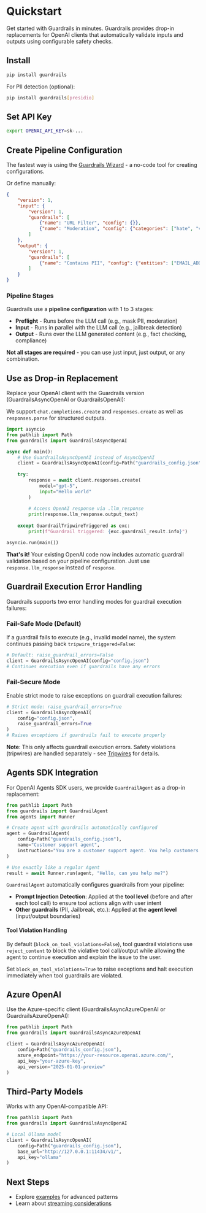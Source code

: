 # Quickstart

Get started with Guardrails in minutes. Guardrails provides drop-in replacements for OpenAI clients that automatically validate inputs and outputs using configurable safety checks.

## Install

```bash
pip install guardrails
```

For PII detection (optional):
```bash
pip install guardrails[presidio]
```

## Set API Key

```bash
export OPENAI_API_KEY=sk-...
```

## Create Pipeline Configuration

The fastest way is using the [Guardrails Wizard](https://platform.openai.com/guardrails) - a no-code tool for creating configurations.

Or define manually:

```json
{
    "version": 1,
    "input": {
        "version": 1,
        "guardrails": [
            {"name": "URL Filter", "config": {}},
            {"name": "Moderation", "config": {"categories": ["hate", "violence"]}}
        ]
    },
    "output": {
        "version": 1,
        "guardrails": [
            {"name": "Contains PII", "config": {"entities": ["EMAIL_ADDRESS", "PHONE_NUMBER"]}}
        ]
    }
}
```

### Pipeline Stages

Guardrails use a **pipeline configuration** with 1 to 3 stages:

- **Preflight** - Runs before the LLM call (e.g., mask PII, moderation)
- **Input** - Runs in parallel with the LLM call (e.g., jailbreak detection)
- **Output** - Runs over the LLM generated content (e.g., fact checking, compliance)

**Not all stages are required** - you can use just input, just output, or any combination.

## Use as Drop-in Replacement

Replace your OpenAI client with the Guardrails version (GuardrailsAsyncOpenAI or GuardrailsOpenAI):

We support `chat.completions.create` and `responses.create` as well as `responses.parse` for structured outputs.

```python
import asyncio
from pathlib import Path
from guardrails import GuardrailsAsyncOpenAI

async def main():
    # Use GuardrailsAsyncOpenAI instead of AsyncOpenAI
    client = GuardrailsAsyncOpenAI(config=Path("guardrails_config.json"))
    
    try:
        response = await client.responses.create(
            model="gpt-5",
            input="Hello world"
        )
        
        # Access OpenAI response via .llm_response
        print(response.llm_response.output_text)
        
    except GuardrailTripwireTriggered as exc:
        print(f"Guardrail triggered: {exc.guardrail_result.info}")

asyncio.run(main())
```

**That's it!** Your existing OpenAI code now includes automatic guardrail validation based on your pipeline configuration. Just use `response.llm_response` instead of `response`.

## Guardrail Execution Error Handling

Guardrails supports two error handling modes for guardrail execution failures:

### Fail-Safe Mode (Default)
If a guardrail fails to execute (e.g., invalid model name), the system continues passing back `tripwire_triggered=False`:

```python
# Default: raise_guardrail_errors=False
client = GuardrailsAsyncOpenAI(config="config.json")
# Continues execution even if guardrails have any errors
```

### Fail-Secure Mode
Enable strict mode to raise exceptions on guardrail execution failures:

```python
# Strict mode: raise_guardrail_errors=True  
client = GuardrailsAsyncOpenAI(
    config="config.json",
    raise_guardrail_errors=True
)
# Raises exceptions if guardrails fail to execute properly
```

**Note**: This only affects guardrail execution errors. Safety violations (tripwires) are handled separately - see [Tripwires](./tripwires.md) for details.

## Agents SDK Integration

For OpenAI Agents SDK users, we provide `GuardrailAgent` as a drop-in replacement:

```python
from pathlib import Path
from guardrails import GuardrailAgent
from agents import Runner

# Create agent with guardrails automatically configured
agent = GuardrailAgent(
    config=Path("guardrails_config.json"),
    name="Customer support agent",
    instructions="You are a customer support agent. You help customers with their questions.",
)

# Use exactly like a regular Agent
result = await Runner.run(agent, "Hello, can you help me?")
```

`GuardrailAgent` automatically configures guardrails from your pipeline:

- **Prompt Injection Detection**: Applied at the **tool level** (before and after each tool call) to ensure tool actions align with user intent
- **Other guardrails** (PII, Jailbreak, etc.): Applied at the **agent level** (input/output boundaries)

#### Tool Violation Handling

By default (`block_on_tool_violations=False`), tool guardrail violations use `reject_content` to block the violative tool call/output while allowing the agent to continue execution and explain the issue to the user.

Set `block_on_tool_violations=True` to raise exceptions and halt execution immediately when tool guardrails are violated.

## Azure OpenAI

Use the Azure-specific client (GuardrailsAsyncAzureOpenAI or GuardrailsAzureOpenAI):

```python
from pathlib import Path
from guardrails import GuardrailsAsyncAzureOpenAI

client = GuardrailsAsyncAzureOpenAI(
    config=Path("guardrails_config.json"),
    azure_endpoint="https://your-resource.openai.azure.com/",
    api_key="your-azure-key",
    api_version="2025-01-01-preview"
)
```

## Third-Party Models

Works with any OpenAI-compatible API:

```python
from pathlib import Path
from guardrails import GuardrailsAsyncOpenAI

# Local Ollama model
client = GuardrailsAsyncOpenAI(
    config=Path("guardrails_config.json"),
    base_url="http://127.0.0.1:11434/v1/",
    api_key="ollama"
)
```

## Next Steps

- Explore [examples](./examples.md) for advanced patterns
- Learn about [streaming considerations](./streaming_output.md)
